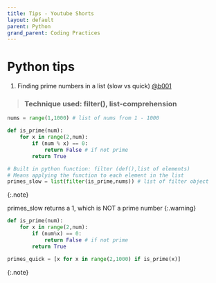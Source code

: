 ```yaml
---
title: Tips - Youtube Shorts
layout: default
parent: Python 
grand_parent: Coding Practices
---
```

# Python tips 

1. Finding prime numbers in a list (slow vs quick) [@b001](https://www.youtube.com/shorts/g9fIWtSexLs)
> ### Technique used: filter(), list-comprehension

```python
nums = range(1,1000) # list of nums from 1 - 1000

def is_prime(num):
    for x in range(2,num):
        if (num % x) == 0:
            return False # if not prime
        return True

# Built in python function: filter (def(),list of elements) 
# Means applying the function to each element in the list 
primes_slow = list(filter(is_prime,nums)) # list of filter object 
```
{:.note}

primes_slow returns a 1, which is NOT a prime number
{:.warning}

```python
def is_prime(num):
    for x in range(2,num):
        if (num%x) == 0:
            return False # if not prime
        return True

primes_quick = [x for x in range(2,1000) if is_prime(x)]
```
{:.note}